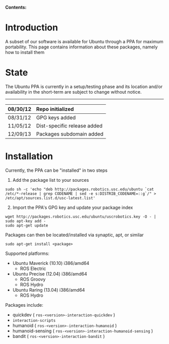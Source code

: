 **Contents:**


# Introduction #

A subset of our software is available for Ubuntu through a PPA for maximum portability. This page contains information about these packages, namely how to install them

# State #

The Ubuntu PPA is currently in a setup/testing phase and its location and/or availability in the short-term are subject to change without notice.


---


| 08/30/12 | Repo initialized |
|:---------|:-----------------|
| 08/31/12 | GPG keys added |
| 11/05/12 | Dist-specific release added |
| 12/09/13 | Packages subdomain added |

# Installation #

Currently, the PPA can be "installed" in two steps

1. Add the package list to your sources

```
sudo sh -c 'echo "deb http://packages.robotics.usc.edu/ubuntu `cat /etc/*-release | grep CODENAME | sed -e s:DISTRIB_CODENAME=::g`/" > /etc/apt/sources.list.d/usc-latest.list'
```

2. Import the PPA's GPG key and update your package index

```
wget http://packages.robotics.usc.edu/ubuntu/uscrobotics.key -O - | sudo apt-key add -
sudo apt-get update
```

Packages can then be located/installed via synaptic, apt, or similar

```
sudo apt-get install <package>
```

Supported platforms:
  * Ubuntu Maverick (10.10) i386/amd64
    * ROS Electric
  * Ubuntu Precise (12.04) i386/amd64
    * ROS Groovy
    * ROS Hydro
  * Ubuntu Raring (13.04) i386/amd64
    * ROS Hydro

Packages include:
  * quickdev ( `ros-<version>-interaction-quickdev` )
  * `interaction-scripts`
  * humanoid ( `ros-<version>-interaction-humanoid` )
  * humanoid-sensing ( `ros-<version>-interaction-humanoid-sensing` )
  * bandit ( `ros-<version>-interaction-bandit` )